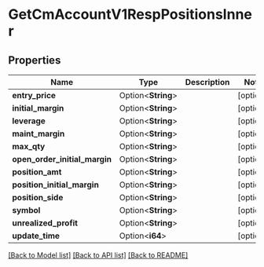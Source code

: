 # GetCmAccountV1RespPositionsInner

## Properties

Name | Type | Description | Notes
------------ | ------------- | ------------- | -------------
**entry_price** | Option<**String**> |  | [optional]
**initial_margin** | Option<**String**> |  | [optional]
**leverage** | Option<**String**> |  | [optional]
**maint_margin** | Option<**String**> |  | [optional]
**max_qty** | Option<**String**> |  | [optional]
**open_order_initial_margin** | Option<**String**> |  | [optional]
**position_amt** | Option<**String**> |  | [optional]
**position_initial_margin** | Option<**String**> |  | [optional]
**position_side** | Option<**String**> |  | [optional]
**symbol** | Option<**String**> |  | [optional]
**unrealized_profit** | Option<**String**> |  | [optional]
**update_time** | Option<**i64**> |  | [optional]

[[Back to Model list]](../README.md#documentation-for-models) [[Back to API list]](../README.md#documentation-for-api-endpoints) [[Back to README]](../README.md)


